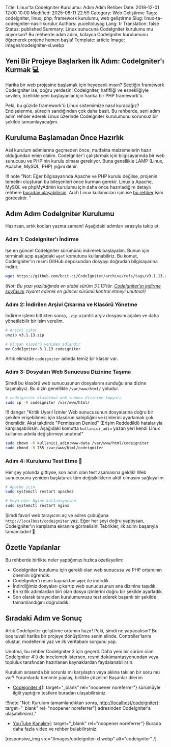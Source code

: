 Title: Linux'ta CodeIgniter Kurulumu: Adım Adım Rehber
Date: 2018-12-01 12:00 10:00
Modified: 2025-08-11 22:59
Category: Web Geliştirme
Tags: codeigniter, linux, php, framework kurulumu, web geliştirme
Slug: linux-ta-codeigniter-nasil-kurulur
Authors: yuceltoluyag
Lang: tr
Translation: false
Status: published
Summary: Linux sunucuna CodeIgniter kurulumu mu arıyorsun? Bu rehberde adım adım, kolayca CodeIgniter kurulumunu öğrenerek projene hemen başla!
Template: article
Image: images/codeigniter-xl.webp

## Yeni Bir Projeye Başlarken İlk Adım: CodeIgniter'ı Kurmak 💻

Harika bir web projesine başlamak için heyecanlı mısın? Seçtiğin framework CodeIgniter ise, doğru yerdesin! CodeIgniter, hafifliği ve esnekliğiyle sevilen, özellikle yeni başlayanlar için harika bir PHP framework'ü.

Peki, bu güzide framework'ü Linux sistemimize nasıl kuracağız? Endişelenme, sürecin sandığından çok daha basit. Bu rehberde, seni adım adım rehber ederek Linux üzerinde CodeIgniter kurulumunu sorunsuz bir şekilde tamamlayacağım.

## Kuruluma Başlamadan Önce Hazırlık

Asıl kurulum adımlarına geçmeden önce, mutfakta malzemelerin hazır olduğundan emin olalım. CodeIgniter'ı çalıştırmak için bilgisayarında bir web sunucusu ve PHP'nin kurulu olması gerekiyor. Buna genellikle LAMP (Linux, Apache, MySQL, PHP) yığını denir.

!!! note "Not: Eğer bilgisayarında Apache ve PHP kurulu değilse, projenin temelini oluşturan bu bileşenleri önce kurman gerekir. Linux'a Apache, MySQL ve phpMyAdmin kurulumu için daha önce hazırladığım detaylı rehbere [buradan ulaşabilirsin](/linux-apache2-mysql-phpmyadmin-kurulumu/). Arch Linux kullanıcıları için ise [bu rehber](/arch-linux-lampp-kurulumu-php7x-mariadb-mysql-phpmyadmin/) işini görecektir. "

## Adım Adım CodeIgniter Kurulumu

Hazırsan, artık kodları yazma zamanı! Aşağıdaki adımları sırasıyla takip et.

### Adım 1: CodeIgniter'ı İndirme

İşe en güncel CodeIgniter sürümünü indirerek başlayalım. Bunun için terminali açıp aşağıdaki `wget` komutunu kullanabiliriz. Bu komut, CodeIgniter'ın resmi GitHub deposundan dosyayı doğrudan bilgisayarına indirir.

```bash
wget https://github.com/bcit-ci/CodeIgniter/archive/refs/tags/v3.1.13.zip
```

_(Not: Bu yazı yazıldığında en stabil sürüm 3.1.13'tür. [CodeIgniter'ın indirme sayfasını](https://codeigniter.com/download) ziyaret ederek en güncel sürümü kontrol etmeyi unutma!)_

### Adım 2: İndirilen Arşivi Çıkarma ve Klasörü Yönetme

İndirme işlemi bittikten sonra, `.zip` uzantılı arşiv dosyasını açalım ve daha yönetilebilir bir isim verelim.

```bash
# Arşivi çıkar
unzip v3.1.13.zip

# Oluşan klasörü yeniden adlandır
mv CodeIgniter-3.1.13 codeigniter
```

Artık elimizde `codeigniter` adında temiz bir klasör var.

### Adım 3: Dosyaları Web Sunucusu Dizinine Taşıma

Şimdi bu klasörü web sunucusunun dosyalarını sunduğu ana dizine taşımalıyız. Bu dizin genellikle `/var/www/html/` yoludur.

```bash
# codeigniter klasörünü web sunucu dizinine kopyala
sudo cp -R codeigniter /var/www/html/
```

!!! danger "Kritik Uyarı! İzinler Web sunucusunun dosyalarına doğru bir şekilde erişebilmesi için klasörün sahipliğini ve izinlerini ayarlamak çok önemlidir. Aksi takdirde "Permission Denied" (Erişim Reddedildi) hatalarıyla karşılaşabilirsin. Aşağıdaki komutta `kullanici_adin` yazan yeri kendi Linux kullanıcı adınla değiştirmeyi unutma!"

```bash
sudo chown -R kullanici_adin:www-data /var/www/html/codeigniter
sudo chmod -R 755 /var/www/html/codeigniter
```

### Adım 4: Kurulumu Test Etme 🎉

Her şey yolunda gittiyse, son adım olan test aşamasına geldik! Web sunucusunu yeniden başlatarak tüm değişikliklerin aktif olmasını sağlayalım.

```bash
# Apache için
sudo systemctl restart apache2

# Veya eğer Nginx kullanıyorsan
sudo systemctl restart nginx
```

Şimdi favori web tarayıcını aç ve adres çubuğuna `http://localhost/codeigniter` yaz. Eğer her şeyi doğru yaptıysan, CodeIgniter'ın karşılama ekranını görmelisin! Tebrikler, ilk adımı başarıyla tamamladın! 🚀

## Özetle Yapılanlar

Bu rehberde birlikte neler yaptığımızı hızlıca özetleyelim:

- CodeIgniter kurulumu için gerekli olan web sunucusu ve PHP ortamının önemini öğrendik.
- CodeIgniter'ı resmi kaynaktan `wget` ile indirdik.
- İndirdiğimiz dosyaları çıkartıp web sunucusunun ana dizinine taşıdık.
- En kritik adımlardan biri olan dosya izinlerini doğru bir şekilde ayarladık.
- Son olarak tarayıcıdan kurulumumuzu test ederek başarılı bir şekilde tamamlandığını doğruladık.

## Sıradaki Adım ve Sonuç

Artık CodeIgniter geliştirme ortamın hazır! Peki, şimdi ne yapacaksın? Bu boş tuvali harika bir projeye dönüştürme senin elinde. Controller'larını oluştur, modellerini yaz ve ilk veritabanı sorgunu yap.

Unutma, bu rehber CodeIgniter 3 için geçerli. Daha yeni bir sürüm olan CodeIgniter 4'ü de incelemek istersen, resmi dokümantasyonundan veya topluluk tarafından hazırlanan kaynaklardan faydalanabilirsin.

Kurulum sırasında bir sorunla mı karşılaştın veya aklına takılan bir soru mu var? Yorumlarda benimle paylaş, birlikte çözelim! Başarılar dilerim

- [Codeigniter 4](https://github.com/Baba-Project/ci4){: target="\_blank" rel="noopener noreferrer"} sürümüyle ilgili yaptığım testlere buradan ulaşabilirsiniz.

!!!note "Not: Kurulum tamamlandıktan sonra, [http://localhost/codeigniter](http://localhost/codeigniter){: target="\_blank" rel="noopener noreferrer"} adresinden CodeIgniter’a ulaşabilirsiniz."

- [YouTube Kanalım](https://www.youtube.com/channel/UCJyK4D5BcoPXjV5T8N8-liA?view_as=subscriber){: target="\_blank" rel="noopener noreferrer"}
  Burada daha fazla video ve rehber bulabilirsiniz.

[responsive_img src="/images/codeigniter-xl.webp" alt="codeigniter" /]
